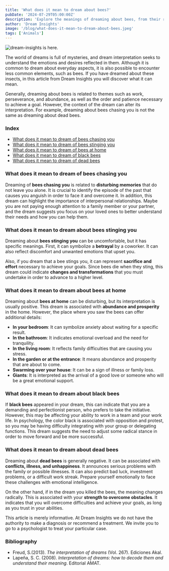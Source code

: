 ```yaml
---
title: 'What does it mean to dream about bees?'
pubDate: '2024-07-29T05:00:00Z'
description: 'Explore the meanings of dreaming about bees, from their relationship with work and abundance to the possible negative aspects they may indicate.'
author: 'Dream Insights'
image: '/blog/what-does-it-mean-to-dream-about-bees.jpeg'
tags: ['Animals']
---
```


![dream-insights is here.](/blog/what-does-it-mean-to-dream-about-bees.jpeg)

The world of dreams is full of mysteries, and dream interpretation seeks to understand the emotions and desires reflected in them. Although it is common to dream about everyday aspects, it is also possible to encounter less common elements, such as bees. If you have dreamed about these insects, in this article from Dream Insights you will discover what it can mean.

Generally, dreaming about bees is related to themes such as work, perseverance, and abundance, as well as the order and patience necessary to achieve a goal. However, the context of the dream can alter its interpretation. For example, dreaming about bees chasing you is not the same as dreaming about dead bees.

### Index

- [What does it mean to dream of bees chasing you](#what-does-it-mean-to-dream-of-bees-chasing-you)
- [What does it mean to dream of bees stinging you](#what-does-it-mean-to-dream-of-bees-stinging-you)
- [What does it mean to dream of bees at home](#what-does-it-mean-to-dream-of-bees-at-home)
- [What does it mean to dream of black bees](#what-does-it-mean-to-dream-of-black-bees)
- [What does it mean to dream of dead bees](#what-does-it-mean-to-dream-of-dead-bees)

### What does it mean to dream of bees chasing you

Dreaming of **bees chasing you** is related to **disturbing memories** that do not leave you alone. It is crucial to identify the episode of the past that causes you anguish in order to face it and overcome it. In addition, this dream can highlight the importance of interpersonal relationships. Maybe you are not paying enough attention to a family member or your partner, and the dream suggests you focus on your loved ones to better understand their needs and how you can help them.

### What does it mean to dream about bees stinging you

Dreaming about **bees stinging you** can be uncomfortable, but it has specific meanings. First, it can symbolize a **betrayal** by a coworker. It can also reflect discomfort and unwanted emotions that upset you. 

Also, if you dream that a bee stings you, it can represent **sacrifice and effort** necessary to achieve your goals. Since bees die when they sting, this dream could indicate **changes and transformations** that you must undertake in order to advance to a higher level.

### What does it mean to dream about bees at home

Dreaming about **bees at home** can be disturbing, but its interpretation is usually positive. This dream is associated with **abundance and prosperity** in the home. However, the place where you saw the bees can offer additional details:
- **In your bedroom**: It can symbolize anxiety about waiting for a specific result.
- **In the bathroom**: It indicates emotional overload and the need for tranquility.
- **In the living room**: It reflects family difficulties that are causing you stress.
- **In the garden or at the entrance**: It means abundance and prosperity that are about to come.
- **Swarming over your house**: It can be a sign of illness or family loss.
- **Giants**: It is interpreted as the arrival of a good love or someone who will be a great emotional support.

### What does it mean to dream about black bees

If **black bees** appeared in your dream, this can indicate that you are a demanding and perfectionist person, who prefers to take the initiative. However, this may be affecting your ability to work in a team and your work life. In psychology, the color black is associated with opposition and protest, so you may be having difficulty integrating with your group or delegating functions. This dream suggests the need to adjust some radical stance in order to move forward and be more successful.

### What does it mean to dream about dead bees

Dreaming about **dead bees** is generally negative. It can be associated with **conflicts, illness, and unhappiness**. It announces serious problems with the family or possible illnesses. It can also predict bad luck, investment problems, or a difficult work streak. Prepare yourself emotionally to face these challenges with emotional intelligence. 

On the other hand, if in the dream you killed the bees, the meaning changes radically. This is associated with your **strength to overcome obstacles**. It indicates that you will overcome difficulties and achieve your goals, as long as you trust in your abilities.

This article is merely informative. At Dream Insights we do not have the authority to make a diagnosis or recommend a treatment. We invite you to go to a psychologist to treat your particular case.

### Bibliography

- Freud, S.(2013). *The interpretation of dreams* (Vol. 267). Ediciones Akal.
- Lapeña, S. C. (2008). *Interpretation of dreams: how to decode them and understand their meaning*. Editorial AMAT.